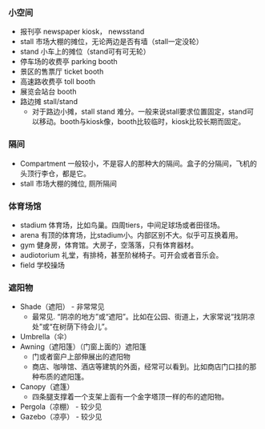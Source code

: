 ### 小空间
- 报刊亭 newspaper kiosk， newsstand
- stall 市场大棚的摊位，无论两边是否有墙（stall一定没轮）
- stand 小车上的摊位（stand可有可无轮）
- 停车场的收费亭 parking booth
- 景区的售票厅 ticket booth
- 高速路收费亭 toll booth
- 展览会站台 booth
- 路边摊 stall/stand
  - 对于路边小摊，stall stand 难分。一般来说stall要求位置固定，stand可以移动。booth与kiosk像，booth比较临时，kiosk比较长期而固定。

### 隔间
- Compartment 一般较小，不是容人的那种大的隔间。盒子的分隔间，飞机的头顶行李仓，都是它。
- stall 市场大棚的摊位, 厕所隔间

### 体育场馆
- stadium 体育场，比如鸟巢。四周tiers，中间足球场或者田径场。
- arena 有顶的体育场，比stadium小。内部区别不大。似乎可互换着用。
- gym 健身房，体育馆。大房子，空落落，只有体育器材。
- audiotorium 礼堂，有排椅，甚至阶梯椅子。可开会或者音乐会。
- field 学校操场

### 遮阳物
- Shade（遮阳） - 非常常见
  - 最常见. “阴凉的地方”或“遮阳”。比如在公园、街道上，大家常说“找阴凉处”或“在树荫下待会儿”。
- Umbrella（伞）
- Awning（遮阳篷）（门窗上面的）遮阳篷
  - 门或者窗户上部伸展出的遮阳物
  - 商店、咖啡馆、酒店等建筑的外面，经常可以看到。比如商店门口挂的那种布质的遮阳篷。
- Canopy（遮篷）
  - 四条腿支撑着一个支架上面有一个金字塔顶一样的布的遮阳物。
- Pergola（凉棚） - 较少见
- Gazebo（凉亭） - 较少见

